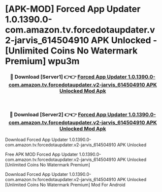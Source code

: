 # [APK-MOD] Forced App Updater 1.0.1390.0-com.amazon.tv.forcedotaupdater.v2-jarvis_614504910 APK Unlocked - [Unlimited Coins No Watermark Premium] wpu3m



<div align="center">
<h3>🔴 Download [Server1] 👉👉 <a href="https://momento.my/?title=Forced_App_Updater_1.0.1390.0-com.amazon.tv.forcedotaupdater.v2-jarvis_614504910_APK_Unlocked">Forced App Updater 1.0.1390.0-com.amazon.tv.forcedotaupdater.v2-jarvis_614504910 APK Unlocked Mod Apk</a></h3><br>

<h3>🔴 Download [Server2] 👉👉 <a href="https://momento.my/?title=Forced_App_Updater_1.0.1390.0-com.amazon.tv.forcedotaupdater.v2-jarvis_614504910_APK_Unlocked">Forced App Updater 1.0.1390.0-com.amazon.tv.forcedotaupdater.v2-jarvis_614504910 APK Unlocked Mod Apk</a></h3>
</div>



Download Forced App Updater 1.0.1390.0-com.amazon.tv.forcedotaupdater.v2-jarvis_614504910 APK Unlocked 

Free APK MOD Forced App Updater 1.0.1390.0-com.amazon.tv.forcedotaupdater.v2-jarvis_614504910 APK Unlocked [Unlimited Coins No Watermark Premium]

Download Forced App Updater 1.0.1390.0-com.amazon.tv.forcedotaupdater.v2-jarvis_614504910 APK Unlocked [Unlimited Coins No Watermark Premium] Mod For Android
